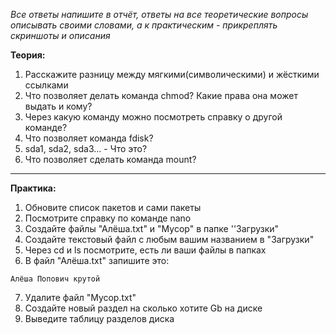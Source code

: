 *Все ответы напишите в отчёт, ответы на все теоретические вопросы описывать своими словами, а к практическим - прикреплять скриншоты и описания*

**Теория:**
1) Расскажите разницу между мягкими(символическими) и жёсткими ссылками
2) Что позволяет делать команда chmod? Какие права она может выдать и кому?
3) Через какую команду можно посмотреть справку о другой команде?
4) Что позволяет команда fdisk?
5) sda1, sda2, sda3... - Что это?
6) Что позволяет сделать команда mount?

---
**Практика:**

1) Обновите список пакетов и сами пакеты
2) Посмотрите справку по команде nano
3) Создайте файлы "Алёша.txt" и "Мусор" в папке ''Загрузки"
4) Создайте текстовый файл с любым вашим названием в "Загрузки"
5) Через cd и ls посмотрите, есть ли ваши файлы в папках
6) В файл "Алёша.txt" запишите это:
```
Алёша Попович крутой
```
7) Удалите файл "Мусор.txt" 
8) Создайте новый раздел на сколько хотите Gb на диске  
9) Выведите таблицу разделов диска  
